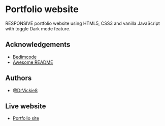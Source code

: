 
# Portfolio website

RESPONSIVE portfolio website using HTML5, CSS3 and vanilla JavaScript with toggle Dark mode feature.


## Acknowledgements

 - [Bedimcode](https://github.com/bedimcode/responsive-portfolio-website-Alexa)
 - [Awesome README](https://readme.so/editor)


## Authors

- [@DrVickie8](https://github.com/DrVickie8)


## Live website

- [Portfolio site](https://drvickie8.github.io/PORTFOLIO-PROJECT/)

